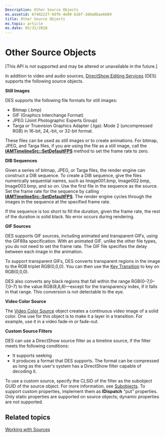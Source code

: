 ```yaml
---
Description: Other Source Objects
ms.assetid: 67482227-9df6-4e89-b16f-160a0bae6609
title: Other Source Objects
ms.topic: article
ms.date: 05/31/2018
---
```


# Other Source Objects

\[This API is not supported and may be altered or unavailable in the future.\]

In addition to video and audio sources, [DirectShow Editing Services](directshow-editing-services.md) (DES) supports the following source objects.

**Still Images**

DES supports the following file formats for still images:

-   Bitmap (.bmp)
-   GIF (Graphics Interchange Format)
-   JPEG (Joint Photographic Experts Group)
-   Targa or Truevision Graphics Adapter (.tga): Mode 2 (uncompressed RGB) in 16-bit, 24,-bit, or 32-bit format.

These files can be used as still images or to create animations. For bitmap, JPEG, and Targa files, if you are using the file as a still image, call the [**IAMTimelineSrc::SetDefaultFPS**](iamtimelinesrc-setdefaultfps.md) method to set the frame rate to zero.

**DIB Sequences**

Given a series of bitmap, JPEG, or Targa files, the render engine can construct a DIB sequence. To create a DIB sequence, give the files numerically sequential names, such as Image001.bmp, Image002.bmp, Image003.bmp, and so on. Use the first file in the sequence as the source. Set the frame rate for the sequence by calling [**IAMTimelineSrc::SetDefaultFPS**](iamtimelinesrc-setdefaultfps.md). The render engine cycles through the images in the sequence at the specified frame rate.

If the sequence is too short to fill the duration, given the frame rate, the rest of the duration is solid black. No error occurs during rendering.

**GIF Sources**

DES supports GIF sources, including animated and transparent GIFs, using the GIF89a specification. With an animated GIF, unlike the other file types, you do not need to set the frame rate. The GIF file specifies the delay between each image in the animation.

To support transparent GIFs, DES converts transparent regions in the image to the RGB triplet RGB(0,0,0). You can then use the [Key Transition](key-transition.md) to key on RGB(0,0,0).

DES also converts any black regions that fall within the range RGB(0–7,0–7,0–7) to the value RGB(8,8,8)—except for the transparency index, if it falls in that range. This conversion is not detectable to the eye.

**Video Color Source**

The [Video Color Source](video-color-source.md) object creates a continuous video image of a solid color. One use for this object is to make it a layer in a transition. For example, use it in a video fade-in or fade-out.

**Custom Source Filters**

DES can use a DirectShow source filter as a timeline source, if the filter meets the following conditions:

-   It supports seeking
-   It produces a format that DES supports. The format can be compressed as long as the user's system has a DirectShow filter capable of decoding it.

To use a custom source, specify the CLSID of the filter as the subobject GUID of the source object. For more information, see [Subobjects](subobjects.md). To support custom properties, implement them as **IDispatch** "put" properties. Only static properties are supported on source objects; dynamic properties are not supported.

## Related topics

<dl> <dt>

[Working with Sources](working-with-sources.md)
</dt> </dl>

 

 



